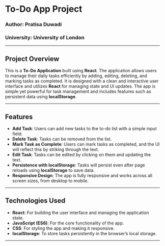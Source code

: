 # To-Do App Project

### Author: Pratisa Duwadi  
### University: University of London

---

## Project Overview

This is a **To-Do Application** built using **React**. The application allows users to manage their daily tasks efficiently by adding, editing, deleting, and marking tasks as completed. It is designed with a clean and interactive user interface and utilizes **React** for managing state and UI updates. The app is simple yet powerful for task management and includes features such as persistent data using **localStorage**.

---

## Features

- **Add Task**: Users can add new tasks to the to-do list with a simple input field.
- **Delete Task**: Tasks can be removed from the list.
- **Mark Task as Complete**: Users can mark tasks as completed, and the UI will reflect this by striking through the text.
- **Edit Task**: Tasks can be edited by clicking on them and updating the text.
- **Persistence with localStorage**: Tasks will persist even after page reloads using **localStorage** to save data.
- **Responsive Design**: The app is fully responsive and works across all screen sizes, from desktop to mobile.

---

## Technologies Used

- **React**: For building the user interface and managing the application state.
- **JavaScript (ES6)**: For the core functionality of the app.
- **CSS**: For styling the app and making it responsive.
- **localStorage**: To store tasks persistently in the browser’s local storage.

---
